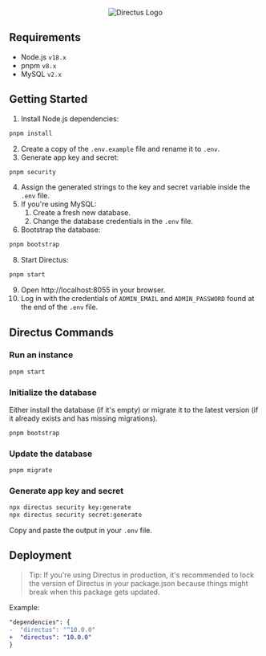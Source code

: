 <p align="center"><img alt="Directus Logo" src="https://user-images.githubusercontent.com/522079/158864859-0fbeae62-9d7a-4619-b35e-f8fa5f68e0c8.png"></p>

## Requirements

- Node.js `v18.x`
- pnpm `v8.x`
- MySQL `v2.x`

## Getting Started

1. Install Node.js dependencies:

```sh
pnpm install
```

2. Create a copy of the `.env.example` file and rename it to `.env`.
3. Generate app key and secret:

```sh
pnpm security
```

4. Assign the generated strings to the key and secret variable inside the `.env` file.
5. If you're using MySQL:
   1. Create a fresh new database.
   2. Change the database credentials in the `.env` file.
6. Bootstrap the database:

```sh
pnpm bootstrap
```

8. Start Directus:

```sh
pnpm start
```

9. Open http://localhost:8055 in your browser.
10. Log in with the credentials of `ADMIN_EMAIL` and `ADMIN_PASSWORD` found at the end of the `.env` file.

## Directus Commands

### Run an instance

```sh
pnpm start
```

### Initialize the database

Either install the database (if it's empty) or migrate it to the latest version (if it already exists and has missing migrations).

```sh
pnpm bootstrap
```

### Update the database

```sh
pnpm migrate
```

### Generate app key and secret

```sh
npx directus security key:generate
npx directus security secret:generate
```

Copy and paste the output in your `.env` file.

## Deployment

> Tip: If you're using Directus in production, it's recommended to lock the version of Directus in your package.json because things might break when this package gets updated.

Example:
```diff
"dependencies": {
-  "directus": "^10.0.0"
+  "directus": "10.0.0"
}
```
